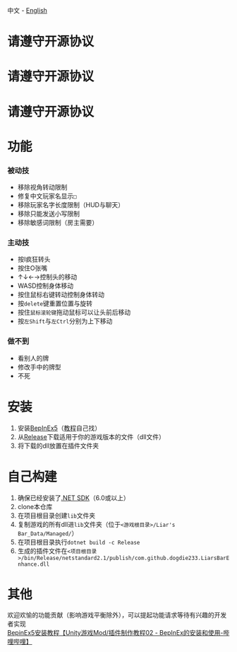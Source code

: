 中文 - [English](./README_en.md)
# 请遵守开源协议
# 请遵守开源协议
# 请遵守开源协议

# 功能

### 被动技

 - 移除视角转动限制
 - 修复中文玩家名显示`□`
 - 移除玩家名字长度限制（HUD与聊天）
 - 移除只能发送小写限制
 - 移除敏感词限制（房主需要）

### 主动技

 - 按I疯狂转头
 - 按住O张嘴
 - ↑↓←→控制头的移动
 - WASD控制身体移动
 - 按住鼠标右键转动控制身体转动
 - 按`delete`键重置位置与旋转
 - 按住`鼠标滚轮键`拖动鼠标可以让头前后移动
 - 按`左Shift`与`左Ctrl`分别为上下移动

### 做不到

 - 看别人的牌
 - 修改手中的牌型
 - 不死

# 安装

 1. 安装[BepInEx5](https://github.com/BepInEx/BepInEx/tree/v5-lts)（[教程](https://docs.bepinex.dev/articles/user_guide/installation/index.html)自己找）
 2. 从[Release](https://github.com/dogdie233/LiarsBarEnhance/releases)下载适用于你的游戏版本的文件（dll文件）
 3. 将下载的dll放置在插件文件夹

# 自己构建
 1. 确保已经安装了[.NET SDK](https://dotnet.microsoft.com/zh-cn/download)（6.0或以上）
 2. clone本仓库
 3. 在项目根目录创建`lib`文件夹
 4. 复制游戏的所有dll进`lib`文件夹（位于`<游戏根目录>/Liar's Bar_Data/Managed/`）
 5. 在项目根目录执行`dotnet build -c Release`  
 6. 生成的插件文件在`<项目根目录>/bin/Release/netstandard2.1/publish/com.github.dogdie233.LiarsBarEnhance.dll`

# 其他

欢迎欢愉的功能贡献（影响游戏平衡除外），可以提起功能请求等待有兴趣的开发者实现  
[BepinEx5安装教程【Unity游戏Mod/插件制作教程02 - BepInEx的安装和使用-哔哩哔哩】](https://www.bilibili.com/read/cv8997496/)
